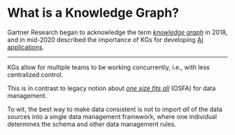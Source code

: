 # What is a Knowledge Graph?

Gartner Research began to acknowledge the term 
[*knowledge graph*](https://derwen.ai/d/knowledge_graph) 
in 2018, and in mid-2020
described the importance of KGs for developing [AI
applications](https://www.gartner.com/en/documents/3985680/how-to-build-knowledge-graphs-that-enable-ai-driven-ente).

---

KGs allow for multiple teams to be working concurrently, i.e., with
less centralized control.

This is in contrast to legacy notion about 
[*one size fits all*](https://en.wikipedia.org/wiki/One_size_fits_all) 
(OSFA) for data management.

To wit, the best way to make data consistent is not to import *all* of
the data sources into a single data management framework, where one
individual determines the schema and other data management rules.
